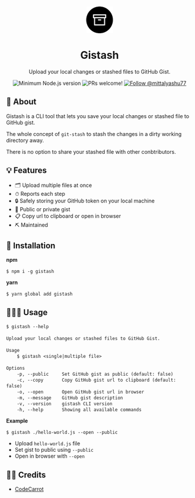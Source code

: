 <p align="center">
		<img src="./images/gistash-logo.png" alt="Gistash" height="72" />
</p>
<h1 align="center">
	Gistash
</h1>

<p align="center">
	Upload your local changes or stashed files to GitHub Gist.
</p>

<p align="center">
	<img src="https://badgen.net/badge/node/%3E=10/green" alt="Minimum Node.js version" />
	<img src="https://img.shields.io/badge/PRs-welcome-brightgreen.svg" alt="PRs welcome!" />
	<a href="https://twitter.com/intent/follow?screen_name=mittalyashu77">
		<img src="https://img.shields.io/twitter/follow/mittalyashu77.svg?label=Follow%20@mittalyashu77" alt="Follow @mittalyashu77" />
	</a>
</p>

## 🧐 About

Gistash is a CLI tool that lets you save your local changes or stashed file to GitHub gist.

The whole concept of `git-stash` to stash the changes in a dirty working directory away.

There is no option to share your stashed file with other conbtributors.

## 💡 Features

* 🗂 Upload multiple files at once
* ⏱ Reports each step
* 🔒 Safely storing your GitHub token on your local machine
* 👀 Public or private gist
* 📋 Copy url to clipboard or open in browser
* ⛏ Maintained

## 🔰 Installation

**npm**

```
$ npm i -g gistash
```

**yarn**

```
$ yarn global add gistash
```

## 🚶🏻‍♂️ Usage

```
$ gistash --help

Upload your local changes or stashed files to GitHub Gist.

Usage
	$ gistash <single|multiple file>

Options
	-p, --public     Set GitHub gist as public (default: false)
	-c, --copy       Copy GitHub gist url to clipboard (default: false)
	-o, --open       Open GitHub gist url in browser
	-m, --message    GitHub gist description
	-v, --version    gistash CLI version
	-h, --help       Showing all available commands
```

**Example**

```
$ gistash ./hello-world.js --open --public
```

* Upload `hello-world.js` file
* Set gist to public using `--public`
* Open in browser with `--open`

## 🙏🏻 Credits

- [CodeCarrot](https://www.codecarrot.net/)